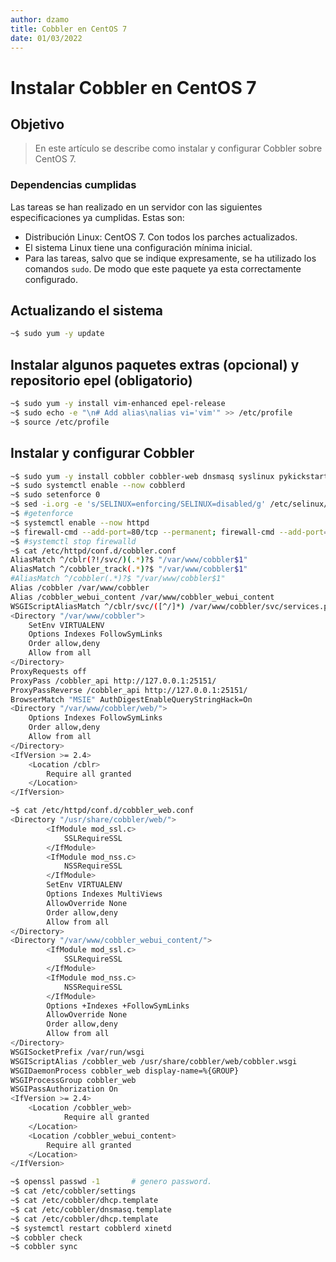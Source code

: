```yaml
---
author: dzamo
title: Cobbler en CentOS 7
date: 01/03/2022
---
```


# Instalar Cobbler en CentOS 7

## Objetivo

> En este artículo se describe como instalar y configurar Cobbler sobre CentOS 7.

### Dependencias cumplidas

Las tareas se han realizado en un servidor con las siguientes especificaciones ya cumplidas. Estas son:

- Distribución Linux: CentOS 7. Con todos los parches actualizados.
- El sistema Linux tiene una configuración mínima inicial.
- Para las tareas, salvo que se indique expresamente, se ha utilizado los comandos `sudo`. De modo que este paquete ya esta correctamente configurado.

## Actualizando el sistema

```bash
~$ sudo yum -y update
```

## Instalar algunos paquetes extras (opcional) y repositorio epel (obligatorio)
```bash
~$ sudo yum -y install vim-enhanced epel-release 
~$ sudo echo -e "\n# Add alias\nalias vi='vim'" >> /etc/profile
~$ source /etc/profile
```

## Instalar y configurar Cobbler
```bash
~$ sudo yum -y install cobbler cobbler-web dnsmasq syslinux pykickstart xinetd
~$ sudo systemctl enable --now cobblerd
~$ sudo setenforce 0                                                             # No es obligatorio
~$ sed -i.org -e 's/SELINUX=enforcing/SELINUX=disabled/g' /etc/selinux/config    # No es obligatorio
~$ #getenforce 
~$ systemctl enable --now httpd
~$ firewall-cmd --add-port=80/tcp --permanent; firewall-cmd --add-port=443/tcp --permanent; firewall-cmd --add-service=dhcp --permanent; firewall-cmd --add-port=69/tcp --permanent; firewall-cmd --add-port=69/udp --permanent; firewall-cmd --add-port=4011/udp --permanent; firewall-cmd --reload
~$ #systemctl stop firewalld
~$ cat /etc/httpd/conf.d/cobbler.conf
AliasMatch ^/cblr(?!/svc/)(.*)?$ "/var/www/cobbler$1"
AliasMatch ^/cobbler_track(.*)?$ "/var/www/cobbler$1"
#AliasMatch ^/cobbler(.*)?$ "/var/www/cobbler$1"
Alias /cobbler /var/www/cobbler
Alias /cobbler_webui_content /var/www/cobbler_webui_content
WSGIScriptAliasMatch ^/cblr/svc/([^/]*) /var/www/cobbler/svc/services.py
<Directory "/var/www/cobbler">
    SetEnv VIRTUALENV 
    Options Indexes FollowSymLinks
    Order allow,deny
    Allow from all
</Directory>
ProxyRequests off
ProxyPass /cobbler_api http://127.0.0.1:25151/
ProxyPassReverse /cobbler_api http://127.0.0.1:25151/
BrowserMatch "MSIE" AuthDigestEnableQueryStringHack=On
<Directory "/var/www/cobbler/web/">
    Options Indexes FollowSymLinks
    Order allow,deny
    Allow from all
</Directory>
<IfVersion >= 2.4>
    <Location /cblr>
        Require all granted
    </Location>
</IfVersion>

~$ cat /etc/httpd/conf.d/cobbler_web.conf
<Directory "/usr/share/cobbler/web/">
        <IfModule mod_ssl.c>
            SSLRequireSSL
        </IfModule>
        <IfModule mod_nss.c>
            NSSRequireSSL
        </IfModule>
        SetEnv VIRTUALENV 
        Options Indexes MultiViews
        AllowOverride None
        Order allow,deny
        Allow from all
</Directory>
<Directory "/var/www/cobbler_webui_content/">
        <IfModule mod_ssl.c>
            SSLRequireSSL
        </IfModule>
        <IfModule mod_nss.c>
            NSSRequireSSL
        </IfModule>
        Options +Indexes +FollowSymLinks
        AllowOverride None
        Order allow,deny
        Allow from all
</Directory>
WSGISocketPrefix /var/run/wsgi
WSGIScriptAlias /cobbler_web /usr/share/cobbler/web/cobbler.wsgi
WSGIDaemonProcess cobbler_web display-name=%{GROUP}
WSGIProcessGroup cobbler_web
WSGIPassAuthorization On
<IfVersion >= 2.4>
    <Location /cobbler_web>
            Require all granted
    </Location>
    <Location /cobbler_webui_content>
        Require all granted
    </Location>
</IfVersion>

~$ openssl passwd -1       # genero password.
~$ cat /etc/cobbler/settings 
~$ cat /etc/cobbler/dhcp.template 
~$ cat /etc/cobbler/dnsmasq.template 
~$ cat /etc/cobbler/dhcp.template 
~$ systemctl restart cobblerd xinetd 
~$ cobbler check
~$ cobbler sync
```
